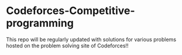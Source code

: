 # Codeforces-Competitive-programming
This repo will be regularly updated with solutions for various problems hosted on the problem solving site of Codeforces!!
